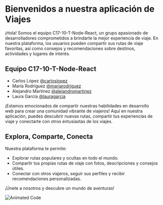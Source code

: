 # Bienvenidos a nuestra aplicación de Viajes

¡Hola! Somos el equipo C17-10-T-Node-React, un grupo apasionado de desarrolladores comprometidos a brindarte la mejor experiencia de viaje. En nuestra plataforma, los usuarios pueden compartir sus rutas de viaje favoritas, así como consejos y recomendaciones sobre destinos, actividades y lugares de interés.

## Equipo C17-10-T-Node-React
- Carlos López [@carloslopez](https://github.com/carloslopez)
- María Rodríguez [@mariarodriguez](https://github.com/mariarodriguez)
- Alejandro Martínez [@alejandromartinez](https://github.com/alejandromartinez)
- Laura García [@lauragarcia](https://github.com/lauragarcia)

¡Estamos emocionados de compartir nuestras habilidades en desarrollo web para crear una comunidad vibrante de viajeros! Aquí en nuestra aplicación, puedes descubrir nuevas rutas, compartir tus experiencias de viaje y conectarte con otros entusiastas de los viajes.

## Explora, Comparte, Conecta

Nuestra plataforma te permite:
- Explorar rutas populares y ocultas en todo el mundo.
- Compartir tus propias rutas de viaje con fotos, descripciones y consejos útiles.
- Conectar con otros viajeros, seguir sus perfiles y recibir recomendaciones personalizadas.

¡Únete a nosotros y descubre un mundo de aventuras!

![Animated Code](https://media.giphy.com/media/ZVik7pBtu9dNS/giphy.gif)
